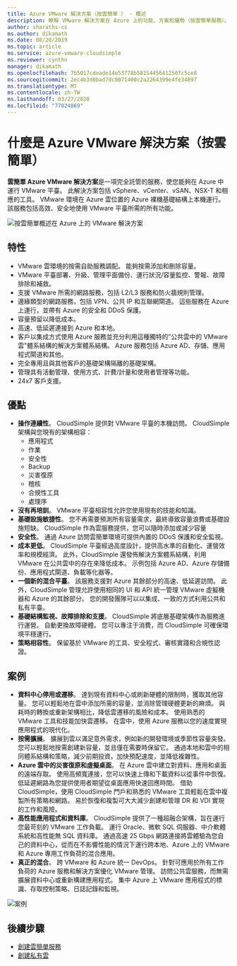 ```yaml
---
title: Azure VMware 解決方案（按雲簡單 ） - 概述
description: 瞭解 VMware 解決方案在 Azure 上的功能、方案和優勢（按雲簡單服務）。
author: sharaths-cs
ms.author: dikamath
ms.date: 08/20/2019
ms.topic: article
ms.service: azure-vmware-cloudsimple
ms.reviewer: cynthn
manager: dikamath
ms.openlocfilehash: 7b5017cdeade14e53778b58154456412507c5ce8
ms.sourcegitcommit: 2ec4b3d0bad7dc0071400c2a2264399e4fe34897
ms.translationtype: MT
ms.contentlocale: zh-TW
ms.lasthandoff: 03/27/2020
ms.locfileid: "77024869"
---
```

# <a name="what-is-azure-vmware-solution-by-cloudsimple"></a>什麼是 Azure VMware 解決方案（按雲簡單）

**雲簡單 Azure VMware 解決方案**是一項完全託管的服務，使您能夠在 Azure 中運行 VMware 平臺。 此解決方案包括 vSphere、vCenter、vSAN、NSX-T 和相應的工具。 VMware 環境在 Azure 雲位置的 Azure 裸機基礎結構上本機運行。 該服務包括高效、安全地使用 VMware 平臺所需的所有功能。

![按雲簡單概述在 Azure 上的 VMware 解決方案](media/azure-vmware-solution-by-cloudsimple.png)

## <a name="features"></a>特性

* VMware 雲環境的按需自助服務調配。 能夠按需添加和刪除容量。
* VMware 平臺部署、升級、管理平面備份、運行狀況/容量監控、警報、故障排除和補救。
* 支援 VMware 所需的網路服務，包括 L2/L3 服務和防火牆規則管理。
* 邊緣類型的網路服務，包括 VPN、公共 IP 和互聯網閘道。 這些服務在 Azure 上運行，並帶有 Azure 的安全和 DDoS 保護。
* 容量預留以降低成本。
* 高速、低延遲連接到 Azure 和本地。
* 客戶以集成方式使用 Azure 服務並充分利用這種獨特的"公共雲中的 VMware 雲"體系結構的解決方案體系結構。 Azure 服務包括 Azure AD、存儲、應用程式閘道和其他。
* 完全專用且與其他客戶的基礎架構隔離的基礎架構。
* 管理具有活動管理、使用方式、計費/計量和使用者管理等功能。
* 24x7 客戶支援。

## <a name="benefits"></a>優點

* **操作連續性**。 CloudSimple 提供對 VMware 平臺的本機訪問。 CloudSimple 架構與您現有的架構相容：
    * 應用程式
    * 作業
    * 安全性
    * Backup 
    * 災害復原
    * 稽核
    * 合規性工具
    * 處理序
* **沒有再培訓**。 VMware 平臺相容性允許您使用現有的技能和知識。
* **基礎設施敏捷性**。 您不再需要預測所有容量需求，最終導致容量浪費或基礎設施短缺。 CloudSimple 作為雲服務提供，您可以隨時添加或減少容量
* **安全性**。 通過 Azure 訪問雲簡單環境可提供內置的 DDoS 保護和安全監視。
* **成本更低**。 CloudSimple 平臺經過高度設計，提供高水準的自動化、運營效率和規模經濟。 此外，CloudSimple 還發佈解決方案體系結構，利用 VMware 在公共雲中的存在來降低成本。 示例包括 Azure AD、Azure 存儲備份、應用程式閘道、負載等化器等。
* **一個新的混合平臺**。 該服務支援對 Azure 其餘部分的高速、低延遲訪問。 此外，CloudSimple 管理允許使用相同的 UI 和 API 統一管理 VMware 虛擬機器和 Azure 的其餘部分。 您的開發團隊可以以集成、一致的方式利用公共和私有平臺。
* **基礎結構監視、故障排除和支援**。 CloudSimple 將底層基礎架構作為服務進行運營。 自動更換故障硬體。 您可以專注于消費，而 CloudSimple 可確保環境平穩運行。
* **策略相容性**。 保留基於 VMware 的工具、安全程式、審核實踐和合規性認證。

## <a name="scenarios"></a>案例

* **資料中心停用或遷移**。 達到現有資料中心或刷新硬體的限制時，獲取其他容量。 您可以輕鬆地在雲中添加所需的容量，並消除管理硬體更新的麻煩。 與耗時的轉換或重新架構相比，降低雲遷移的風險和成本。 使用熟悉的 VMware 工具和技能加快雲遷移。 在雲中，使用 Azure 服務以您的速度實現應用程式的現代化。
* **按需擴展**。 擴展到雲以滿足意外需求，例如新的開發環境或季節性容量突發。 您可以輕鬆地按需創建新容量，並且僅在需要時保留它。 通過本地和雲中的相同體系結構和策略，減少前期投資，加快預配速度，並降低複雜性。
* **Azure 雲中的災害復原和虛擬桌面**。 在 Azure 雲中建立對資料、應用和桌面的遠端存取。 使用高頻寬連接，您可以快速上傳和下載資料以從事件中恢復。 低延遲網路為您提供使用者期望從桌面應用快速回應時間。 借助 CloudSimple，使用 CloudSimple 門戶和熟悉的 VMware 工具輕鬆在雲中複製所有策略和網路。 易於恢復和複製可大大減少創建和管理 DR 和 VDI 實現的工作和風險。
* **高性能應用程式和資料庫**。 CloudSimple 提供了一種超融合架構，旨在運行您最苛刻的 VMware 工作負載。 運行 Oracle、微軟 SQL 伺服器、中介軟體系統和高性能無 SQL 資料庫。 通過高速 25 Gbps 網路連接將雲體驗為您自己的資料中心，從而在不影響性能的情況下運行跨本地、Azure 上的 VMware 和 Azure 專用工作負荷的混合應用。
* **真正的混合**。 跨 VMware 和 Azure 統一 DevOps。 針對可應用於所有工作負荷的 Azure 服務和解決方案優化 VMware 管理。 訪問公共雲服務，而無需擴展資料中心或重新構建應用程式。 集中 Azure 上 VMware 應用程式的標識、存取控制策略、日誌記錄和監視。

![案例](media/cloudsimple-scenarios.png)

## <a name="next-steps"></a>後續步驟

* [創建雲簡單服務](quickstart-create-cloudsimple-service.md)
* [創建私有雲](quickstart-create-private-cloud.md)

